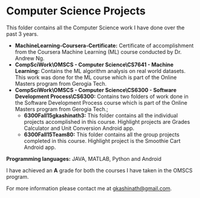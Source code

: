 # Computer Science Projects #

This folder contains all the Computer Science work I have done over the past 3 years.

- **MachineLearning-Coursera-Certificate:** Certificate of accomplishment from the Coursera Machine Learning (ML) course conducted by Dr. Andrew Ng.
- **CompSciWork\OMSCS - Computer Science\CS7641 - Machine Learning:** Contains the ML algorithm analysis on real world datasets. This work was done for the ML course which is part of the Online Masters program from Gerogia Tech.
- **CompSciWork\OMSCS - Computer Science\CS6300 - Software Development Process\CS6300:** Contains two folders of work done in the Software Development Process course which is part of the Online Masters program from Gerogia Tech.;
  - **6300Fall15gkashinath3:** This folder contains all the individual projects accomplished in this course. Highlight projects are Grades Calculator and Unit Conversion Android app.
  - **6300Fall15Team80:** This folder contains all the group projects completed in this course. Highlight project is the Smoothie Cart Android app.

**Programming languages:** JAVA, MATLAB, Python and Android

I have achieved an **A** grade for both the courses I have taken in the OMSCS program.

For more information please contact me at gkashinath@gmail.com.
